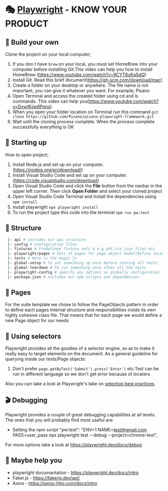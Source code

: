 # 🎭 [Playwright](https://playwright.dev/docs/intro) - KNOW YOUR PRODUCT


## 🔨 Build your own

Clone the project on your local computer;

1. If you don t have `brew` on your local, you must set HomeBrew into your computer before installing Git.This video can help you how to install HomeBrew (https://www.youtube.com/watch?v=9CYT8uKaSdQ)
2. Install Git. Read this brief document(https://git-scm.com/download/mac)
3. Create a folder on your desktop or anywhere. The file name is not important, you can give it whatever you want. For example; Pisano
4. Open Terminal and access the created folder using cd and ls commands. This video can help you(https://www.youtube.com/watch?v=DvwWJw6Ppns)
5. When you open your folder location on Terminal run this command `git clone https://github.com/Pisano/pisano-playwright-framework.git`
6. Wait until the cloning process complete. When the process complete successfully everything is OK


## 🧰 Starting up

How to open project;

1. Install Node.js and set up on your computer.(https://nodejs.org/en/download/)
2. Install Visual Studio Code and set up on your computer.(https://code.visualstudio.com/download) 
3. Open Visual Studio Code and click the **File** button from the navbar in the upper left corner. Then click **Open Folder** and select your cloned project
4. Open Visual Studio Code Terminal and Install the dependencies using `npm install`
5. Install playwright `npx playwright install`
6. To run the project type this code into the terminal `npm run pw:test`


## 📁 Structure

```sh
 |- api # includes our api structure
 |- config # Configuration files
 |- fixtures # Predefined fixture sets & e.g pdf,csv,json files etc.
 |- playwright/pages # Sets of pages for page object model(Define locaters here)
 |- tests # Here is the magic 🧙‍♂️
 |- global-setup # To set something up once before running all tests
 |- global-teardown # To run something once after all the tests
 |- playwright-config # specify any options as globally configuration 
 |- package.json # includes our npm scripts and dependencies
```


## 📜 Pages

For the suite template we chose to follow the PageObjects pattern in order to define each pages internal structure and responsibilities inside its own highly cohesive class file.
That means that for each page we would define a new Page object for our needs


## 🔬 Using selectors

Playwright provides all the goodies of a selector engine, so as to make it really easy to target elements on the document. As a general guideline for querying inside our tests/Page objects:

1. Don't prefer  `page.getByText('Submit').press('Enter')` etc.Test can be run in different language so we don't get error because of locaters

Also you can take a look at Playwright's take on [selection best practices](https://playwright.dev/docs/locators#locate-by-css-or-xpath).


## 🎬 Debugging

Playwright provides a couple of great debugging capabilities at all levels. The ones that you will probably find most useful are:

- Setting the npm script "pw:test": "ENV=1 NAME=test@gmail.com PASS=user_pass npx playwright test --debug --project=chrome-test",

For more options take a look at https://playwright.dev/docs/debug


## 👔 Maybe help you 

 - playwright documantation - https://playwright.dev/docs/intro
 - Faker.js - https://fakerjs.dev/api/
 - Axios - https://axios-http.com/docs/intro
